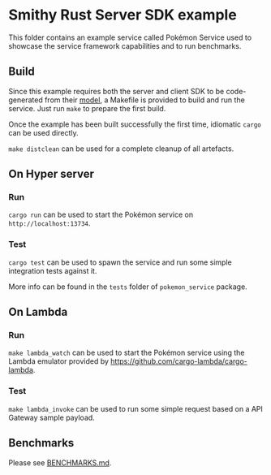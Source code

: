 # Smithy Rust Server SDK example

This folder contains an example service called Pokémon Service used to showcase
the service framework capabilities and to run benchmarks.

## Build

Since this example requires both the server and client SDK to be code-generated
from their [model](/codegen-server-test/model/pokemon.smithy), a Makefile is
provided to build and run the service. Just run `make` to prepare the first
build.

Once the example has been built successfully the first time, idiomatic `cargo`
can be used directly.

`make distclean` can be used for a complete cleanup of all artefacts.

## On Hyper server

### Run

`cargo run` can be used to start the Pokémon service on
`http://localhost:13734`.

### Test

`cargo test` can be used to spawn the service and run some simple integration
tests against it.

More info can be found in the `tests` folder of `pokemon_service` package.

## On Lambda

### Run

`make lambda_watch` can be used to start the Pokémon service using the
Lambda emulator provided by https://github.com/cargo-lambda/cargo-lambda.

### Test

`make lambda_invoke` can be used to run some simple request based on a
API Gateway sample payload.

## Benchmarks

Please see [BENCHMARKS.md](/rust-runtime/aws-smithy-http-server/examples/BENCHMARKS.md).
